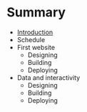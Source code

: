# Summary

* [Introduction](README.md)
* Schedule
* First website
   * Designing
   * Building
   * Deploying
* Data and interactivity
   * Designing
   * Building
   * Deploying

